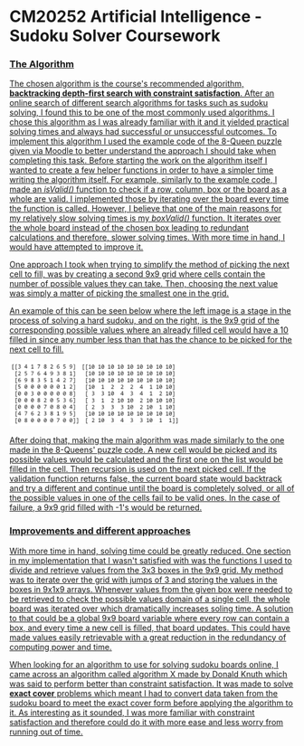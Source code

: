 # CM20252 Artificial Intelligence - Sudoku Solver Coursework

### <u>The Algorithm<u/>
The chosen algorithm is the course's recommended algorithm, __backtracking depth-first search with constraint satisfaction__. After an online search of different search algorithms for tasks such as sudoku solving, I found this to be one of the most commonly used algorithms. I chose this algorithm as I was already familiar with it and it yielded practical solving times and always had successful or unsuccessful outcomes.
To implement this algorithm I used the example code of the 8-Queen puzzle given via Moodle to better understand the approach I should take when completing this task. Before starting the work on the algorithm itself I wanted to create a few helper functions in order to have a simpler time writing the algorithm itself. For example, similarly to the example code, I made an _isValid()_ function to check if a row, column, box or the board as a whole are valid. I implemented those by iterating over the board every time the function is called. However, I believe that one of the main reasons for my relatively slow solving times is my _boxValid()_ function. It iterates over the whole board instead of the chosen box leading to redundant calculations and therefore, slower solving times. With more time in hand, I would have attempted to improve it.  

One approach I took when trying to simplify the method of picking the next cell to fill, was by creating a second 9x9 grid where cells contain the number of possible values they can take. Then, choosing the next value was simply a matter of picking the smallest one in the grid. 

An example of this can be seen below where the left image is a stage in the process of solving a hard sudoku, and on the right, is the 9x9 grid of the corresponding possible values where an already filled cell would have a 10 filled in since any number less than that has the chance to be picked for the next cell to fill.

<img src="images/example.png" style="width: 60%;"/>

After doing that, making the main algorithm was made similarly to the one made in the 8-Queens' puzzle code. A new cell would be picked and its possible values would be calculated and the first one on the list would be filled in the cell. Then recursion is used on the next picked cell. If the validation function returns false, the current board state would backtrack and try a different and continue until the board is completely solved, or all of the possible values in one of the cells fail to be valid ones. In the case of failure, a 9x9 grid filled with -1's would be returned.

### <u>Improvements and different approaches<u/>

With more time in hand, solving time could be greatly reduced. One section in my implementation that I wasn't satisfied with was the functions I used to divide and retrieve values from the 3x3 boxes in the 9x9 grid. My method was to iterate over the grid with jumps of 3 and storing the values in the boxes in 9x1x9 arrays. Whenever values from the given box were needed to be retrieved to check the possible values domain of a single cell, the whole board was iterated over which dramatically increases soling time. A solution to that could be a global 9x9 board variable where every row can contain a box, and every time a new cell is filled, that board updates. This could have made values easily retrievable with a great reduction in the redundancy of computing power and time.

When looking for an algorithm to use for solving sudoku boards online, I came across an algorithm called algorithm X made by Donald Knuth which was said to perform better than constraint satisfaction. It was made to solve __exact cover__ problems which meant I had to convert data taken from the sudoku board to meet the exact cover form before applying the algorithm to it. As interesting as it sounded, I was more familiar with constraint satisfaction and therefore could do it with more ease and less worry from running out of time.
